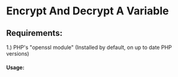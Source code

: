 # Encrypt And Decrypt A Variable
## Requirements:
1.) PHP's "openssl module" (Installed by default, on up to date PHP versions)

#### Usage:
